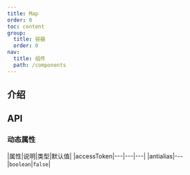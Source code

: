 ```yaml
---
title: Map
order: 0
toc: content
group:
  title: 容器
  order: 0
nav:
  title: 组件
  path: /components
---
```


## 介绍

## API

### 动态属性

|属性|说明|类型|默认值| |accessToken|---|---|---| |antialias|---|`boolean`|`false`|
